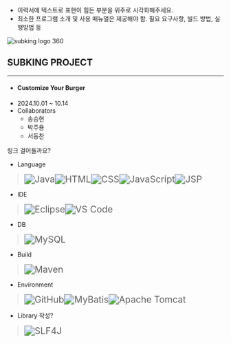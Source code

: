 - 이력서에 텍스트로 표현이 힘든 부분을 위주로 시각화해주세요.
- 최소한 프로그램 소개 및 사용 매뉴얼은 제공해야 함. 필요 요구사항, 빌드 방법, 실행방법 등

![subking logo 360](https://github.com/user-attachments/assets/86846a95-bc23-4335-a3a3-ce00c4e424d0)

## SUBKING PROJECT
---
- #### Customize Your Burger
- 2024.10.01 ~ 10.14
- Collaborators
	- 송승현
	- 박주용
	- 서동찬
 
 링크 걸어둘까요?
 - Language
 ><img src="https://img.shields.io/badge/Java-007396?style=for-the-badge&logo=java&logoColor=white" alt="Java" style="zoom: 1.5;" /><img src="https://img.shields.io/badge/HTML-E34F26?style=for-the-badge&logo=html5&logoColor=white" alt="HTML" style="zoom: 1.5;" /><img src="https://img.shields.io/badge/CSS-1572B6?style=for-the-badge&logo=css3&logoColor=white" alt="CSS" style="zoom: 1.5;" /><img src="https://img.shields.io/badge/JavaScript-F7DF1E?style=for-the-badge&logo=javascript&logoColor=black" alt="JavaScript" style="zoom: 1.5;" /><img src="https://img.shields.io/badge/JSP-323330?style=for-the-badge&logo=java&logoColor=white" alt="JSP" style="zoom: 1.5;" />
- IDE
 ><img src="https://img.shields.io/badge/Eclipse-2C2255?style=for-the-badge&logo=eclipse&logoColor=white" alt="Eclipse" style="zoom: 1.5;" /><img src="https://img.shields.io/badge/VS_Code-007ACC?style=for-the-badge&logo=visual-studio-code&logoColor=white" alt="VS Code" style="zoom: 1.5;" />
- DB
> <img src="https://img.shields.io/badge/MySQL-4479A1?style=for-the-badge&logo=mysql&logoColor=white" alt="MySQL" style="zoom: 1.5;" />
- Build
> <img src="https://img.shields.io/badge/Maven-C71A36?style=for-the-badge&logo=apache-maven&logoColor=white" alt="Maven" style="zoom: 1.5;" />
- Environment
> <img src="https://img.shields.io/badge/GitHub-181717?style=for-the-badge&logo=github&logoColor=white" alt="GitHub" style="zoom: 1.5;" /><img src="https://img.shields.io/badge/MyBatis-1565C0?style=for-the-badge&logo=mybatis&logoColor=white" alt="MyBatis" style="zoom: 1.5;" /><img src="https://img.shields.io/badge/Apache_Tomcat-F8DC75?style=for-the-badge&logo=apache-tomcat&logoColor=black" alt="Apache Tomcat" style="zoom: 1.5;" />
- Library 작성?
> <img src="https://img.shields.io/badge/SLF4J-007396?style=for-the-badge&logo=slf4j&logoColor=white" alt="SLF4J" style="zoom: 1.5;" />
